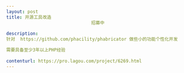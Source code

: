 ```yaml
---                
layout: post       
title: 开源工具改造
                                招募中
           
description: 
针对  https://github.com/phacility/phabricator 做些小的功能个性化开发

需要具备至少3年以上PHP经验
     
contenturl: https://pro.lagou.com/project/6269.html      
---                 
```


